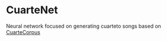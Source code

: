 # CuarteNet
Neural network focused on generating cuarteto songs based on [CuarteCorpus](https://github.com/alki22/CuarteCorpus)
